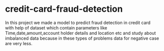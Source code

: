 # credit-card-fraud-detection
In this project we made a model to predict fraud detection in credit card with help of dataset which contain parameters like Time,date,amount,account holder details and location etc and study about imbalanced data because in these types of problems data for negative case are very less.

